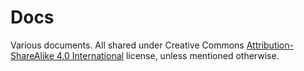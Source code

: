 Docs
====

Various documents. All shared under Creative Commons [Attribution-ShareAlike 4.0 International](https://creativecommons.org/licenses/by-sa/4.0/) license, unless mentioned otherwise.
